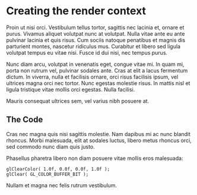 Creating the render context
==================

Proin ut nisi orci. Vestibulum tellus tortor, sagittis nec lacinia et, ornare et purus. Vivamus aliquet volutpat nunc at volutpat. Nulla vitae ante eu ante pulvinar lacinia et quis risus. Cum sociis natoque penatibus et magnis dis parturient montes, nascetur ridiculus mus. Curabitur et libero sed ligula volutpat tempus eu vitae nisi. Fusce id dui nisi, nec tempus purus.

Nunc diam arcu, volutpat in venenatis eget, congue vitae mi. In quam mi, porta non rutrum vel, pulvinar sodales ante. Cras at elit a lacus fermentum dictum. In viverra, nulla et facilisis ornare, orci risus facilisis ipsum, vel ultrices magna orci nec tortor. Nunc egestas molestie risus. In mattis nisl et ligula tristique vitae mollis orci egestas. Nulla facilisi.

Mauris consequat ultrices sem, vel varius nibh posuere at.

The Code
-----------

Cras nec magna quis nisi sagittis molestie. Nam dapibus mi ac nunc blandit rhoncus. Morbi malesuada, elit at sodales luctus, libero metus rhoncus orci, sed commodo nunc diam quis justo.

Phasellus pharetra libero non diam posuere vitae mollis eros malesuada:

	glClearColor( 1.0f, 0.0f, 0.0f, 1.0f );
	glClear( GL_COLOR_BUFFER_BIT );

Nullam et magna nec felis rutrum vestibulum.